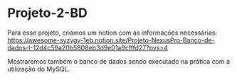 # Projeto-2-BD

Para esse projeto, criamos um notion com as informações necessárias:
https://awesome-syzygy-1eb.notion.site/Projeto-NexusPro-Banco-de-dados-I-12d4c59a20b5808eb3d9e01a9cfffd27?pvs=4

Mostraremos também o banco de dados sendo executado na prática com a utilização do MySQL.
